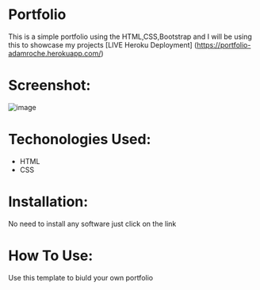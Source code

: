 # Portfolio
This is a simple portfolio using the HTML,CSS,Bootstrap and I will be using this to showcase my projects 
[LIVE Heroku Deployment] (https://portfolio-adamroche.herokuapp.com/)
# Screenshot:
![image](https://user-images.githubusercontent.com/113959249/191640834-ae5b2c89-740d-409d-a262-ab15588c4502.png)
# Techonologies Used:
* HTML
* CSS
# Installation:
No need to install any software just click on the link

# How To Use:
Use this template to biuld your own portfolio
